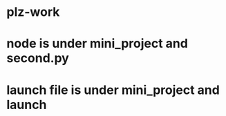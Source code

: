 # plz-work
# node is under mini_project and second.py
# launch file is under mini_project and launch
